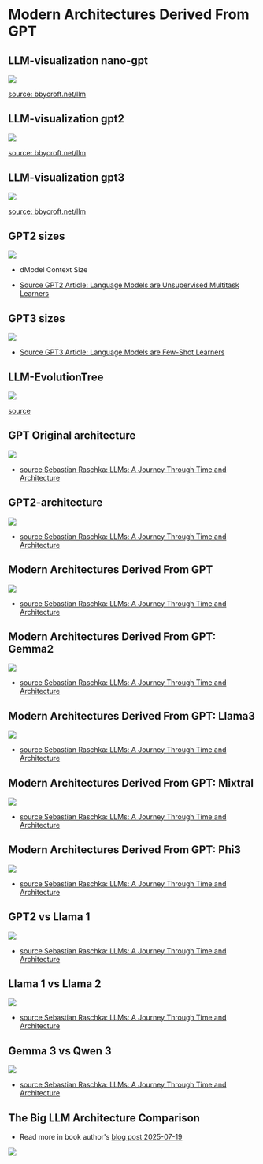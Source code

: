 # Modern Architectures Derived From GPT

## LLM-visualization nano-gpt

![](../images/LLM-visualization-nano-gpt.png)

[source: bbycroft.net/llm](https://bbycroft.net/llm)

## LLM-visualization gpt2

![](../images/LLM-visualization-gpt2.png)

[source: bbycroft.net/llm](https://bbycroft.net/llm)

## LLM-visualization gpt3

![](../images/LLM-visualization-gpt3.png)

[source: bbycroft.net/llm](https://bbycroft.net/llm)

## GPT2 sizes

![](../images/GPT2-sizes.png)


- dModel Context Size

- [Source GPT2 Article: Language Models are Unsupervised Multitask Learners](https://cdn.openai.com/better-language-models/language_models_are_unsupervised_multitask_learners.pdf)


## GPT3 sizes

![](../images/GPT3-sizes.png)

- [Source GPT3 Article: Language Models are Few-Shot Learners](https://arxiv.org/abs/2005.14165)

## LLM-EvolutionTree

![](../images/LLM-EvolutionTree.jpg)

[source](https://github.com/Mooler0410/LLMsPracticalGuide)

## GPT Original architecture

![](../images/GPT-Original-architecture.png)

- [source Sebastian Raschka: LLMs: A Journey Through Time and Architecture](https://www.youtube.com/watch?v=itIab9ZTAqk)


## GPT2-architecture

![](../images/GPT2-architecture.png)

- [source Sebastian Raschka: LLMs: A Journey Through Time and Architecture](https://www.youtube.com/watch?v=itIab9ZTAqk)


## Modern Architectures Derived From GPT

![](../images/modern-architectures-derived-from-GPT.png)

- [source Sebastian Raschka: LLMs: A Journey Through Time and Architecture](https://www.youtube.com/watch?v=itIab9ZTAqk)


## Modern Architectures Derived From GPT: Gemma2

![](../images/modern-architectures-derived-from-GPT-Gemma2.png)

- [source Sebastian Raschka: LLMs: A Journey Through Time and Architecture](https://www.youtube.com/watch?v=itIab9ZTAqk)

## Modern Architectures Derived From GPT: Llama3

![](../images/modern-architectures-derived-from-GPT-Llama3.png)

- [source Sebastian Raschka: LLMs: A Journey Through Time and Architecture](https://www.youtube.com/watch?v=itIab9ZTAqk)


## Modern Architectures Derived From GPT: Mixtral

![](../images/modern-architectures-derived-from-GPT-Mixtral.png)

- [source Sebastian Raschka: LLMs: A Journey Through Time and Architecture](https://www.youtube.com/watch?v=itIab9ZTAqk)

## Modern Architectures Derived From GPT: Phi3

![](../images/modern-architectures-derived-from-GPT-Phi3.png)

- [source Sebastian Raschka: LLMs: A Journey Through Time and Architecture](https://www.youtube.com/watch?v=itIab9ZTAqk)


## GPT2 vs Llama 1

![](../images/GPT2vsLlama1.png)

- [source Sebastian Raschka: LLMs: A Journey Through Time and Architecture](https://www.youtube.com/watch?v=itIab9ZTAqk)


## Llama 1 vs Llama 2

![](../images/Llama1-vs-Llama2.png)

- [source Sebastian Raschka: LLMs: A Journey Through Time and Architecture](https://www.youtube.com/watch?v=itIab9ZTAqk)




## Gemma 3 vs Qwen 3

![](../images/Gemma3vsQwen3.jpeg)

- [source Sebastian Raschka: LLMs: A Journey Through Time and Architecture](https://www.youtube.com/watch?v=itIab9ZTAqk)


## The Big LLM Architecture Comparison

- Read more in book author's [blog post 2025-07-19](https://magazine.sebastianraschka.com/p/the-big-llm-architecture-comparison)

![](../images/the-big-llm-architecture-comparison.png)

